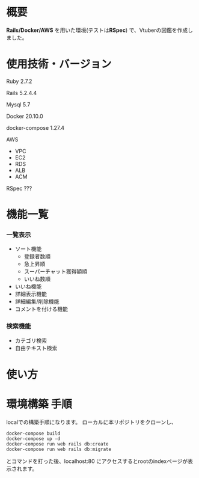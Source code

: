 # 概要
**Rails/Docker/AWS** を用いた環境(テストは**RSpec**) で、Vtuberの図鑑を作成しました。

# 使用技術・バージョン
Ruby 2.7.2

Rails 5.2.4.4

Mysql 5.7

Docker 20.10.0

docker-compose 1.27.4

AWS
  - VPC
  - EC2
  - RDS
  - ALB
  - ACM

RSpec ???


# 機能一覧
### 一覧表示
- ソート機能
  - 登録者数順
  - 急上昇順
  - スーパーチャット獲得額順
  - いいね数順
- いいね機能
- 詳細表示機能
- 詳細編集/削除機能
- コメントを付ける機能

### 検索機能
- カテゴリ検索
- 自由テキスト検索

# 使い方

# 環境構築 手順
localでの構築手順になります。
ローカルに本リポジトリをクローンし、

```
docker-compose build
docker-compose up -d
docker-compose run web rails db:create
docker-compose run web rails db:migrate
```

とコマンドを打った後、localhost:80 にアクセスするとrootのindexページが表示されます。

